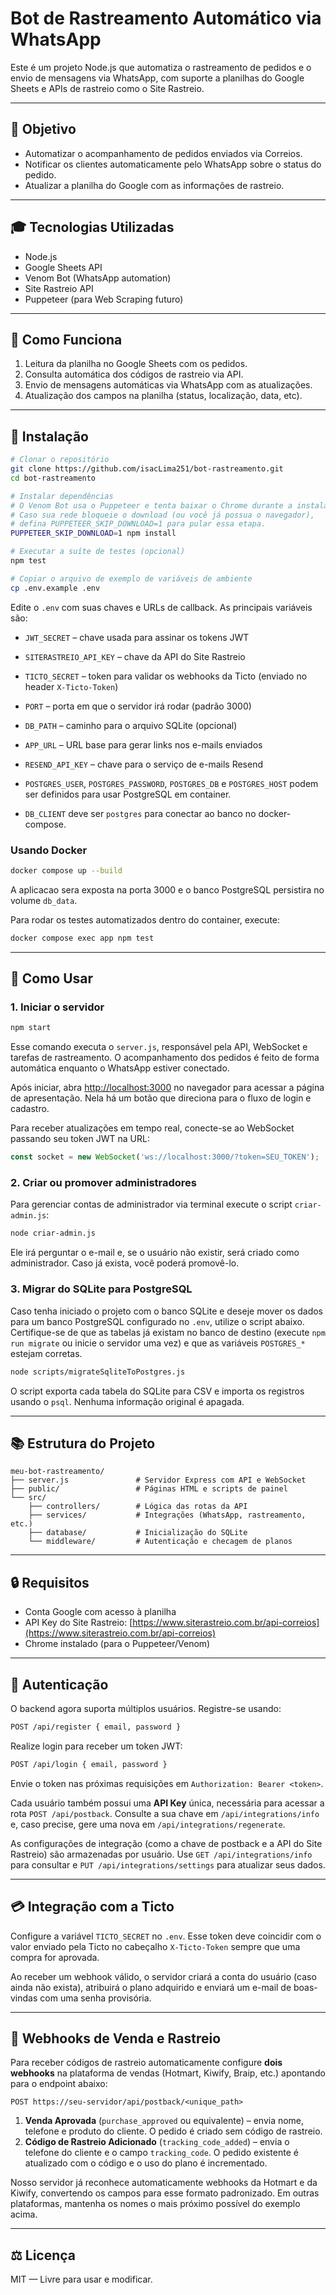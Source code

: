 # Bot de Rastreamento Automático via WhatsApp

Este é um projeto Node.js que automatiza o rastreamento de pedidos e o envio de mensagens via WhatsApp, com suporte a planilhas do Google Sheets e APIs de rastreio como o Site Rastreio.

---

## 📅 Objetivo

* Automatizar o acompanhamento de pedidos enviados via Correios.
* Notificar os clientes automaticamente pelo WhatsApp sobre o status do pedido.
* Atualizar a planilha do Google com as informações de rastreio.

---

## 🎓 Tecnologias Utilizadas

* Node.js
* Google Sheets API
* Venom Bot (WhatsApp automation)
* Site Rastreio API
* Puppeteer (para Web Scraping futuro)

---

## 🚀 Como Funciona

1. Leitura da planilha no Google Sheets com os pedidos.
2. Consulta automática dos códigos de rastreio via API.
3. Envio de mensagens automáticas via WhatsApp com as atualizações.
4. Atualização dos campos na planilha (status, localização, data, etc).

---

## 🔧 Instalação

```bash
# Clonar o repositório
git clone https://github.com/isacLima251/bot-rastreamento.git
cd bot-rastreamento

# Instalar dependências
# O Venom Bot usa o Puppeteer e tenta baixar o Chrome durante a instalação.
# Caso sua rede bloqueie o download (ou você já possua o navegador),
# defina PUPPETEER_SKIP_DOWNLOAD=1 para pular essa etapa.
PUPPETEER_SKIP_DOWNLOAD=1 npm install

# Executar a suíte de testes (opcional)
npm test

# Copiar o arquivo de exemplo de variáveis de ambiente
cp .env.example .env
```

Edite o `.env` com suas chaves e URLs de callback. As principais variáveis são:
- `JWT_SECRET` – chave usada para assinar os tokens JWT
- `SITERASTREIO_API_KEY` – chave da API do Site Rastreio
- `TICTO_SECRET` – token para validar os webhooks da Ticto (enviado no header `X-Ticto-Token`)
- `PORT` – porta em que o servidor irá rodar (padrão 3000)
- `DB_PATH` – caminho para o arquivo SQLite (opcional)
- `APP_URL` – URL base para gerar links nos e-mails enviados
- `RESEND_API_KEY` – chave para o serviço de e-mails Resend

- `POSTGRES_USER`, `POSTGRES_PASSWORD`, `POSTGRES_DB` e `POSTGRES_HOST` podem ser definidos para usar PostgreSQL em container.
- `DB_CLIENT` deve ser `postgres` para conectar ao banco no docker-compose.
### Usando Docker

```bash
docker compose up --build

```

A aplicacao sera exposta na porta 3000 e o banco PostgreSQL persistira no volume `db_data`.

Para rodar os testes automatizados dentro do container, execute:

```bash
docker compose exec app npm test
```

---

## 🔹 Como Usar

### 1. Iniciar o servidor

```bash
npm start
```

Esse comando executa o `server.js`, responsável pela API, WebSocket e tarefas de rastreamento.
O acompanhamento dos pedidos é feito de forma automática enquanto o WhatsApp estiver conectado.

Após iniciar, abra [http://localhost:3000](http://localhost:3000/) no navegador para acessar a página de apresentação.
Nela há um botão que direciona para o fluxo de login e cadastro.

Para receber atualizações em tempo real, conecte-se ao WebSocket passando seu token JWT na URL:

```javascript
const socket = new WebSocket('ws://localhost:3000/?token=SEU_TOKEN');
```

### 2. Criar ou promover administradores

Para gerenciar contas de administrador via terminal execute o script `criar-admin.js`:

```bash
node criar-admin.js
```

Ele irá perguntar o e-mail e, se o usuário não existir, será criado como administrador. Caso já exista, você poderá promovê-lo.

### 3. Migrar do SQLite para PostgreSQL

Caso tenha iniciado o projeto com o banco SQLite e deseje mover os dados para um
banco PostgreSQL configurado no `.env`, utilize o script abaixo. Certifique-se
de que as tabelas já existam no banco de destino (execute `npm run migrate` ou
inicie o servidor uma vez) e que as variáveis `POSTGRES_*` estejam corretas.

```bash
node scripts/migrateSqliteToPostgres.js
```

O script exporta cada tabela do SQLite para CSV e importa os registros usando o
`psql`. Nenhuma informação original é apagada.

---

## 📚 Estrutura do Projeto

```
meu-bot-rastreamento/
├── server.js               # Servidor Express com API e WebSocket
├── public/                 # Páginas HTML e scripts de painel
└── src/
    ├── controllers/        # Lógica das rotas da API
    ├── services/           # Integrações (WhatsApp, rastreamento, etc.)
    ├── database/           # Inicialização do SQLite
    └── middleware/         # Autenticação e checagem de planos
```

---

## 🔒 Requisitos

* Conta Google com acesso à planilha
* API Key do Site Rastreio: [https://www.siterastreio.com.br/api-correios](https://www.siterastreio.com.br/api-correios)
* Chrome instalado (para o Puppeteer/Venom)

---

## 🔐 Autenticação

O backend agora suporta múltiplos usuários. Registre-se usando:

```bash
POST /api/register { email, password }
```

Realize login para receber um token JWT:

```bash
POST /api/login { email, password }
```

Envie o token nas próximas requisições em `Authorization: Bearer <token>`.

Cada usuário também possui uma **API Key** única, necessária para acessar a rota
`POST /api/postback`. Consulte a sua chave em `/api/integrations/info` e, caso
precise, gere uma nova em `/api/integrations/regenerate`.

As configurações de integração (como a chave de postback e a API do Site Rastreio) são armazenadas por usuário. Use `GET /api/integrations/info` para consultar e `PUT /api/integrations/settings` para atualizar seus dados.

---

## 💳 Integração com a Ticto

Configure a variável `TICTO_SECRET` no `.env`. Esse token deve coincidir com o valor enviado pela Ticto no cabeçalho `X-Ticto-Token` sempre que uma compra for aprovada.

Ao receber um webhook válido, o servidor criará a conta do usuário (caso ainda não exista), atribuirá o plano adquirido e enviará um e-mail de boas-vindas com uma senha provisória.

---

## 📡 Webhooks de Venda e Rastreio

Para receber códigos de rastreio automaticamente configure **dois webhooks** na plataforma de vendas (Hotmart, Kiwify, Braip, etc.) apontando para o endpoint abaixo:

```
POST https://seu-servidor/api/postback/<unique_path>
```

1. **Venda Aprovada** (`purchase_approved` ou equivalente) – envia nome, telefone e produto do cliente. O pedido é criado sem código de rastreio.
2. **Código de Rastreio Adicionado** (`tracking_code_added`) – envia o telefone do cliente e o campo `tracking_code`. O pedido existente é atualizado com o código e o uso do plano é incrementado.

Nosso servidor já reconhece automaticamente webhooks da Hotmart e da Kiwify, convertendo os campos para esse formato padronizado. Em outras plataformas, mantenha os nomes o mais próximo possível do exemplo acima.

---

## ⚖️ Licença

MIT — Livre para usar e modificar.
